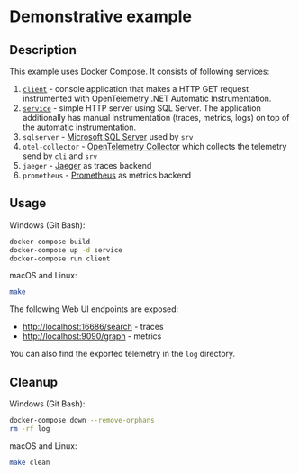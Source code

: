 # Demonstrative example

## Description

This example uses Docker Compose.
It consists of following services:

1. [`client`](Client) - console application that makes a HTTP GET request
   instrumented with OpenTelemetry .NET Automatic Instrumentation. 
3. [`service`](Service) - simple HTTP server using SQL Server.
   The application additionally has manual instrumentation (traces, metrics, logs)
   on top of the automatic instrumentation.
4. `sqlserver` - [Microsoft SQL Server](https://hub.docker.com/_/microsoft-mssql-server)
   used by `srv`
4. `otel-collector` - [OpenTelemetry Collector](https://opentelemetry.io/docs/collector/)
   which collects the telemetry send by `cli` and `srv`
5. `jaeger` - [Jaeger](https://www.jaegertracing.io/) as traces backend
6. `prometheus` - [Prometheus](https://prometheus.io/) as metrics backend

## Usage

Windows (Git Bash):

```sh
docker-compose build
docker-compose up -d service
docker-compose run client
```

macOS and Linux:

```sh
make
```

The following Web UI endpoints are exposed:

- <http://localhost:16686/search> - traces
- <http://localhost:9090/graph> - metrics

You can also find the exported telemetry in the `log` directory.

## Cleanup

Windows (Git Bash):

```sh
docker-compose down --remove-orphans
rm -rf log
```

macOS and Linux:

```sh
make clean
```
